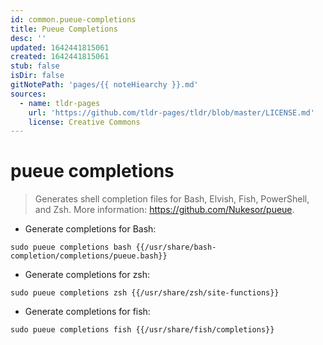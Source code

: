 ```yaml
---
id: common.pueue-completions
title: Pueue Completions
desc: ''
updated: 1642441815061
created: 1642441815061
stub: false
isDir: false
gitNotePath: 'pages/{{ noteHiearchy }}.md'
sources:
  - name: tldr-pages
    url: 'https://github.com/tldr-pages/tldr/blob/master/LICENSE.md'
    license: Creative Commons
---
```

# pueue completions

> Generates shell completion files for Bash, Elvish, Fish, PowerShell, and Zsh.
> More information: <https://github.com/Nukesor/pueue>.

- Generate completions for Bash:

`sudo pueue completions bash {{/usr/share/bash-completion/completions/pueue.bash}}`

- Generate completions for zsh:

`sudo pueue completions zsh {{/usr/share/zsh/site-functions}}`

- Generate completions for fish:

`sudo pueue completions fish {{/usr/share/fish/completions}}`

